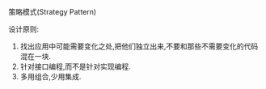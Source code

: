 策略模式(Strategy Pattern)


设计原则:
1. 找出应用中可能需要变化之处,把他们独立出来,不要和那些不需要变化的代码混在一块.
2. 针对接口编程,而不是针对实现编程.
3. 多用组合,少用集成.